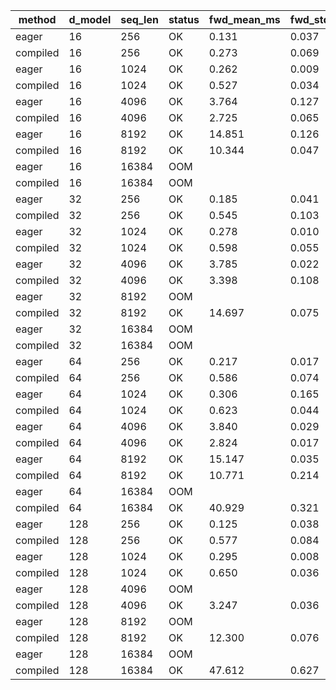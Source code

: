 | method | d_model | seq_len | status | fwd_mean_ms | fwd_std_ms | bwd_mean_ms | bwd_std_ms | mem_before_bwd |
| --- | --- | --- | --- | --- | --- | --- | --- | --- |
| eager | 16 | 256 | OK | 0.131 | 0.037 | 0.389 | 0.133 | 18.75 MB |
| compiled | 16 | 256 | OK | 0.273 | 0.069 | 0.384 | 0.032 | 0.38 MB |
| eager | 16 | 1024 | OK | 0.262 | 0.009 | 0.621 | 0.010 | 50.25 MB |
| compiled | 16 | 1024 | OK | 0.527 | 0.034 | 0.674 | 0.012 | 1.50 MB |
| eager | 16 | 4096 | OK | 3.764 | 0.127 | 7.675 | 0.055 | 536.25 MB |
| compiled | 16 | 4096 | OK | 2.725 | 0.065 | 4.967 | 0.060 | 6.00 MB |
| eager | 16 | 8192 | OK | 14.851 | 0.126 | 30.323 | 0.202 | 2.03 GB |
| compiled | 16 | 8192 | OK | 10.344 | 0.047 | 20.212 | 0.151 | 12.00 MB |
| eager | 16 | 16384 | OOM |  |  |  |  | OOM |
| compiled | 16 | 16384 | OOM |  |  |  |  | OOM |
| eager | 32 | 256 | OK | 0.185 | 0.041 | 0.628 | 0.023 | 19.25 MB |
| compiled | 32 | 256 | OK | 0.545 | 0.103 | 0.509 | 0.132 | 0.75 MB |
| eager | 32 | 1024 | OK | 0.278 | 0.010 | 0.701 | 0.136 | 52.25 MB |
| compiled | 32 | 1024 | OK | 0.598 | 0.055 | 0.666 | 0.012 | 3.00 MB |
| eager | 32 | 4096 | OK | 3.785 | 0.022 | 7.740 | 0.073 | 544.25 MB |
| compiled | 32 | 4096 | OK | 3.398 | 0.108 | 5.650 | 0.081 | 12.00 MB |
| eager | 32 | 8192 | OOM |  |  |  |  | OOM |
| compiled | 32 | 8192 | OK | 14.697 | 0.075 | 23.801 | 0.131 | 24.00 MB |
| eager | 32 | 16384 | OOM |  |  |  |  | OOM |
| compiled | 32 | 16384 | OOM |  |  |  |  | OOM |
| eager | 64 | 256 | OK | 0.217 | 0.017 | 0.667 | 0.132 | 20.25 MB |
| compiled | 64 | 256 | OK | 0.586 | 0.074 | 0.452 | 0.097 | 1.50 MB |
| eager | 64 | 1024 | OK | 0.306 | 0.165 | 0.691 | 0.056 | 56.25 MB |
| compiled | 64 | 1024 | OK | 0.623 | 0.044 | 0.748 | 0.108 | 6.00 MB |
| eager | 64 | 4096 | OK | 3.840 | 0.029 | 7.832 | 0.068 | 560.25 MB |
| compiled | 64 | 4096 | OK | 2.824 | 0.017 | 5.095 | 0.046 | 24.00 MB |
| eager | 64 | 8192 | OK | 15.147 | 0.035 | 30.779 | 0.045 | 2.08 GB |
| compiled | 64 | 8192 | OK | 10.771 | 0.214 | 19.169 | 0.090 | 48.00 MB |
| eager | 64 | 16384 | OOM |  |  |  |  | OOM |
| compiled | 64 | 16384 | OK | 40.929 | 0.321 | 79.471 | 0.892 | 96.00 MB |
| eager | 128 | 256 | OK | 0.125 | 0.038 | 0.623 | 0.179 | 22.25 MB |
| compiled | 128 | 256 | OK | 0.577 | 0.084 | 0.558 | 0.035 | 3.00 MB |
| eager | 128 | 1024 | OK | 0.295 | 0.008 | 0.697 | 0.009 | 64.25 MB |
| compiled | 128 | 1024 | OK | 0.650 | 0.036 | 0.763 | 0.030 | 12.00 MB |
| eager | 128 | 4096 | OOM |  |  |  |  | OOM |
| compiled | 128 | 4096 | OK | 3.247 | 0.036 | 5.464 | 0.083 | 48.00 MB |
| eager | 128 | 8192 | OOM |  |  |  |  | OOM |
| compiled | 128 | 8192 | OK | 12.300 | 0.076 | 20.624 | 0.181 | 96.00 MB |
| eager | 128 | 16384 | OOM |  |  |  |  | OOM |
| compiled | 128 | 16384 | OK | 47.612 | 0.627 | 85.768 | 0.654 | 192.00 MB |